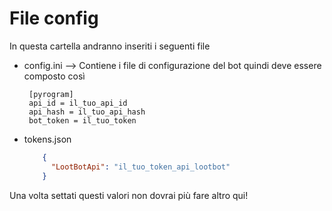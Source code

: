 # File config

In questa cartella andranno inseriti i seguenti file
- config.ini --> Contiene i file di configurazione del bot quindi deve essere composto così
     ``` 
      [pyrogram]
      api_id = il_tuo_api_id
      api_hash = il_tuo_api_hash
      bot_token = il_tuo_token
    ```
- tokens.json 
    ``` json
        {
          "LootBotApi": "il_tuo_token_api_lootbot"
        }
    ```

Una volta settati questi valori non dovrai più fare altro qui!